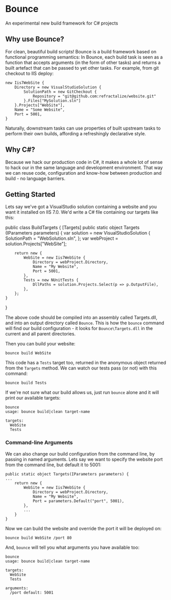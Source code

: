 # Bounce
An experimental new build framework for C# projects

## Why use Bounce?

For clean, beautiful build scripts! Bounce is a build framework based on functional
programming semantics: In Bounce, each build task is seen as a function that accepts arguments
(in the form of other tasks) and returns a built artefact that can be passed to yet other tasks. For example,
from git checkout to IIS deploy:

    new Iis7WebSite {
        Directory = new VisualStudioSolution {
            SolutionPath = new GitCheckout {
                Repository = "git@github.com:refractalize/website.git"
            }.Files["MySolution.sln"]
        }.Projects["WebSite"],
        Name = "Some Website",
        Port = 5001,
	}

Naturally, downstream tasks can use properties of built upstream tasks to perform their own builds, affording a refreshingly declarative style.

## Why C#?

Because we hack our production code in C#, it makes a whole lot of sense to hack our in the same language and development environment.
That way we can reuse code, configuration and know-how between production and build - no language barriers.

## Getting Started

Lets say we've got a VisualStudio solution containing a website and you want it installed on IIS 7.0.
We'd write a C# file containing our targets like this:

public class BuildTargets {
    [Targets]
    public static object Targets (IParameters parameters) {
        var solution = new VisualStudioSolution {
            SolutionPath = "WebSolution.sln",
        };
        var webProject = solution.Projects["WebSite"];

        return new {
            WebSite = new Iis7WebSite {
                Directory = webProject.Directory,
                Name = "My Website",
                Port = 5001,
            },
            Tests = new NUnitTests {
                DllPaths = solution.Projects.Select(p => p.OutputFile),
            },
        };
    }
}

The above code should be compiled into an assembly called Targets.dll, and into an output directory called `Bounce`.
This is how the `bounce` command will find our build configuration - it looks for `Bounce\Targets.dll` in the current
and all parent directories.

Then you can build your website:

    bounce build WebSite

This code has a `Tests` target too, returned in the anonymous object returned from the `Targets` method. We can watch our tests pass (or not) with this command:

    bounce build Tests

If we're not sure what our build allows us, just run `bounce` alone and it will print our available targets:

    bounce
	usage: bounce build|clean target-name

	targets:
	  WebSite
	  Tests

### Command-line Arguments

We can also change our build configuration from the command line, by passing in named arguments. Lets say we
want to specify the website port from the command line, but default it to 5001:

    public static object Targets(IParameters parameters) {
    ...
        return new {
            WebSite = new Iis7WebSite {
                Directory = webProject.Directory,
                Name = "My Website",
                Port = parameters.Default("port", 5001),
            },
			...
		}
	}

Now we can build the website and override the port it will be deployed on:

	bounce build WebSite /port 80

And, `bounce` will tell you what arguments you have available too:

	bounce
	usage: bounce build|clean target-name

	targets:
	  WebSite
	  Tests

	arguments:
	  /port default: 5001

